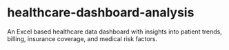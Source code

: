 # healthcare-dashboard-analysis
An Excel based healthcare data dashboard with insights into patient trends, billing, insurance coverage, and medical risk factors.
